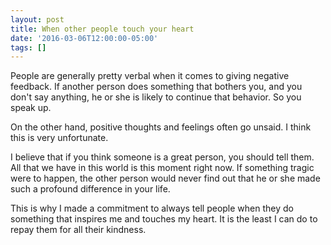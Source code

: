 ```yaml
---
layout: post
title: When other people touch your heart
date: '2016-03-06T12:00:00-05:00'
tags: []
---
```

People are generally pretty verbal when it comes to giving negative feedback. If another person does something that bothers you, and you don't say anything, he or she is likely to continue that behavior. So you speak up.

On the other hand, positive thoughts and feelings often go unsaid. I think this is very unfortunate.

I believe that if you think someone is a great person, you should tell them. All that we have in this world is this moment right now. If something tragic were to happen, the other person would never find out that he or she made such a profound difference in your life.

This is why I made a commitment to always tell people when they do something that inspires me and touches my heart. It is the least I can do to repay them for all their kindness.
